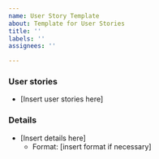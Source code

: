 ```yaml
---
name: User Story Template
about: Template for User Stories
title: ''
labels: ''
assignees: ''

---
```

### User stories
- [Insert user stories here]

### Details
- [Insert details here]
  - Format: [insert format if necessary]
